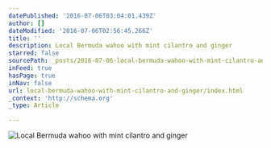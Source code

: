```yaml
---
datePublished: '2016-07-06T03:04:01.439Z'
author: []
dateModified: '2016-07-06T02:56:45.266Z'
title: ''
description: Local Bermuda wahoo with mint cilantro and ginger
starred: false
sourcePath: _posts/2016-07-06-local-bermuda-wahoo-with-mint-cilantro-and-ginger.md
inFeed: true
hasPage: true
inNav: false
url: local-bermuda-wahoo-with-mint-cilantro-and-ginger/index.html
_context: 'http://schema.org'
_type: Article

---
```

![Local Bermuda wahoo with mint cilantro and ginger](https://the-grid-user-content.s3-us-west-2.amazonaws.com/a2619b72-4bc1-4626-a73a-3675a2bad889.jpg)